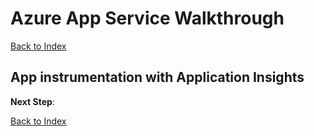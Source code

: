 # Azure App Service Walkthrough

[Back to Index](Readme.md)

## App instrumentation with Application Insights

**Next Step**: 

[Back to Index](Readme.md)